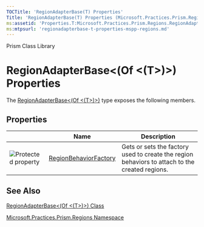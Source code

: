 ```yaml
---
TOCTitle: 'RegionAdapterBase(T) Properties'
Title: 'RegionAdapterBase(T) Properties (Microsoft.Practices.Prism.Regions)'
ms:assetid: 'Properties.T:Microsoft.Practices.Prism.Regions.RegionAdapterBase\`1'
ms:mtpsurl: 'regionadapterbase-t-properties-mspp-regions.md'
---
```


Prism Class Library

RegionAdapterBase&lt;(Of &lt;(T&gt;)&gt;) Properties
====================================================

The [RegionAdapterBase&lt;(Of &lt;(T&gt;)&gt;)](https://msdn.microsoft.com/library/microsoft.practices.prism.regions.regionadapterbase%601) type exposes the following members.

Properties
----------

<span id="propertyTableToggle"></span>
<table>

<thead>
<tr class="header">
<th> </th>
<th>Name</th>
<th>Description</th>
</tr>
</thead>
<tbody>
<tr class="odd">
<td><img src="https://msdn.microsoft.com/en-us/Gg431209.protproperty(en-us,PandP.50).gif" title="Protected property" /></td>
<td><a href="https://msdn.microsoft.com/library/microsoft.practices.prism.regions.regionadapterbase%601.regionbehaviorfactory">RegionBehaviorFactory</a></td>
<td><div class="summary">
Gets or sets the factory used to create the region behaviors to attach to the created regions.
</div></td>
</tr>
</tbody>
</table>

See Also
--------


[RegionAdapterBase&lt;(Of &lt;(T&gt;)&gt;) Class](https://msdn.microsoft.com/library/microsoft.practices.prism.regions.regionadapterbase%601)

[Microsoft.Practices.Prism.Regions Namespace](https://msdn.microsoft.com/library/microsoft.practices.prism.regions)

